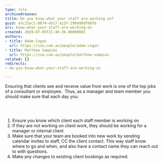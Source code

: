 ```yaml
---
type: rule
archivedreason: 
title: Do you know what your staff are working on?
guid: afc22ec1-8874-4517-a13f-290dd0df607d
uri: know-what-your-staff-are-working-on
created: 2019-07-05T21:46:36.0000000Z
authors:
- title: Adam Cogan
  url: https://ssw.com.au/people/adam-cogan
- title: Matthew Sampias
  url: https://ssw.com.au/people/matthew-sampias
related: []
redirects:
- do-you-know-what-your-staff-are-working-on

---
```



<p class="ssw15-rteElement-P">​​​Ensuring that clients see and receive value from work is one of the top jobs of a consultant or employee.&#160;&#160;Thus, as a manager and team member you should make sure that each day you​​&#58;<br></p>
<br><excerpt class='endintro'></excerpt><br>
<p></p><div><ol><li>​Ensure you know which client each staff member is working on&#160;&#160;<br></li><li>If they are not working on client work, they should be working for a manager or internal client​<br></li><li>Make sure that your team are booked into new work by sending calendar invites to staff, CC the client contact. This way staff know where to go and when, and also have a contact name they can reach out to with questions.<br></li><li>Make any changes to existing client bookings as required.<br></li></ol><div><br></div><div><br><br><br><br><br></div></div>


